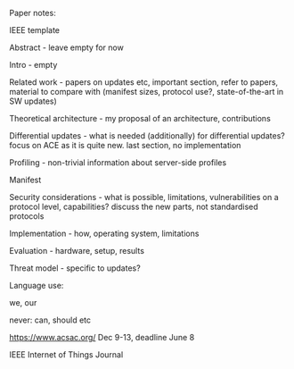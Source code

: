 Paper notes:

IEEE template

Abstract - leave empty for now

Intro - empty

Related work - papers on updates etc, important section, refer to papers, material to compare with (manifest sizes, protocol use?, state-of-the-art in SW updates)

Theoretical architecture - my proposal of an architecture, contributions

Differential updates - what is needed (additionally) for differential updates? focus on ACE as it is quite new. last section, no implementation

Profiling - non-trivial information about server-side profiles

Manifest

Security considerations - what is possible, limitations, vulnerabilities on a protocol level, capabilities? discuss the new parts, not standardised protocols

Implementation - how, operating system, limitations

Evaluation - hardware, setup, results

Threat model - specific to updates? 



Language use:

we, our

never: can, should etc

https://www.acsac.org/ Dec 9-13, deadline June 8

IEEE Internet of Things Journal